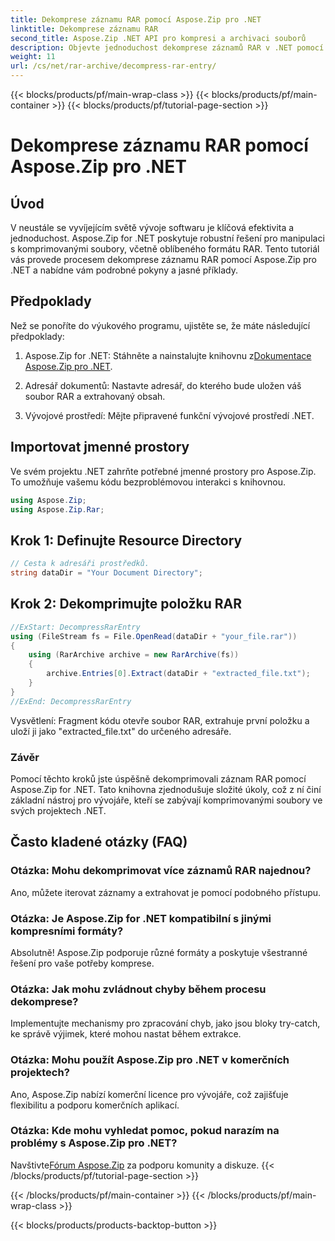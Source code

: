 ```yaml
---
title: Dekomprese záznamu RAR pomocí Aspose.Zip pro .NET
linktitle: Dekomprese záznamu RAR
second_title: Aspose.Zip .NET API pro kompresi a archivaci souborů
description: Objevte jednoduchost dekomprese záznamů RAR v .NET pomocí Aspose.Zip. S touto výkonnou knihovnou zpracujte bez námahy komprimované soubory.
weight: 11
url: /cs/net/rar-archive/decompress-rar-entry/
---
```


{{< blocks/products/pf/main-wrap-class >}}
{{< blocks/products/pf/main-container >}}
{{< blocks/products/pf/tutorial-page-section >}}

# Dekomprese záznamu RAR pomocí Aspose.Zip pro .NET


## Úvod

V neustále se vyvíjejícím světě vývoje softwaru je klíčová efektivita a jednoduchost. Aspose.Zip for .NET poskytuje robustní řešení pro manipulaci s komprimovanými soubory, včetně oblíbeného formátu RAR. Tento tutoriál vás provede procesem dekomprese záznamu RAR pomocí Aspose.Zip pro .NET a nabídne vám podrobné pokyny a jasné příklady.

## Předpoklady

Než se ponoříte do výukového programu, ujistěte se, že máte následující předpoklady:

1.  Aspose.Zip for .NET: Stáhněte a nainstalujte knihovnu z[Dokumentace Aspose.Zip pro .NET](https://reference.aspose.com/zip/net/).

2. Adresář dokumentů: Nastavte adresář, do kterého bude uložen váš soubor RAR a extrahovaný obsah.

3. Vývojové prostředí: Mějte připravené funkční vývojové prostředí .NET.

## Importovat jmenné prostory

Ve svém projektu .NET zahrňte potřebné jmenné prostory pro Aspose.Zip. To umožňuje vašemu kódu bezproblémovou interakci s knihovnou.

```csharp
using Aspose.Zip;
using Aspose.Zip.Rar;
```

## Krok 1: Definujte Resource Directory

```csharp
// Cesta k adresáři prostředků.
string dataDir = "Your Document Directory";
```

## Krok 2: Dekomprimujte položku RAR

```csharp
//ExStart: DecompressRarEntry
using (FileStream fs = File.OpenRead(dataDir + "your_file.rar"))
{
    using (RarArchive archive = new RarArchive(fs))
    {
        archive.Entries[0].Extract(dataDir + "extracted_file.txt");
    }
}
//ExEnd: DecompressRarEntry
```

Vysvětlení: Fragment kódu otevře soubor RAR, extrahuje první položku a uloží ji jako "extracted_file.txt" do určeného adresáře.

### Závěr

Pomocí těchto kroků jste úspěšně dekomprimovali záznam RAR pomocí Aspose.Zip for .NET. Tato knihovna zjednodušuje složité úkoly, což z ní činí základní nástroj pro vývojáře, kteří se zabývají komprimovanými soubory ve svých projektech .NET.

## Často kladené otázky (FAQ)

### Otázka: Mohu dekomprimovat více záznamů RAR najednou?
Ano, můžete iterovat záznamy a extrahovat je pomocí podobného přístupu.

### Otázka: Je Aspose.Zip for .NET kompatibilní s jinými kompresními formáty?
Absolutně! Aspose.Zip podporuje různé formáty a poskytuje všestranné řešení pro vaše potřeby komprese.

### Otázka: Jak mohu zvládnout chyby během procesu dekomprese?
Implementujte mechanismy pro zpracování chyb, jako jsou bloky try-catch, ke správě výjimek, které mohou nastat během extrakce.

### Otázka: Mohu použít Aspose.Zip pro .NET v komerčních projektech?
Ano, Aspose.Zip nabízí komerční licence pro vývojáře, což zajišťuje flexibilitu a podporu komerčních aplikací.

### Otázka: Kde mohu vyhledat pomoc, pokud narazím na problémy s Aspose.Zip pro .NET?
 Navštivte[Fórum Aspose.Zip](https://forum.aspose.com/c/zip/37) za podporu komunity a diskuze.
{{< /blocks/products/pf/tutorial-page-section >}}

{{< /blocks/products/pf/main-container >}}
{{< /blocks/products/pf/main-wrap-class >}}

{{< blocks/products/products-backtop-button >}}
